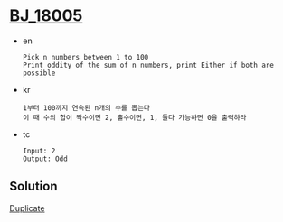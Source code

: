 # [BJ_18005](https://acmicpc.net/problem/18005)

* en

  ```en
  Pick n numbers between 1 to 100
  Print oddity of the sum of n numbers, print Either if both are possible
  ```

* kr

  ```kr
  1부터 100까지 연속된 n개의 수를 뽑는다
  이 때 수의 합이 짝수이면 2, 홀수이면, 1, 둘다 가능하면 0을 출력하라
  ```

* tc

  ```tc
  Input: 2
  Output: Odd
  ```

## Solution

[Duplicate](./BJ_21185.md)
